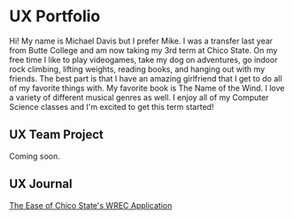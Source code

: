 # UX Portfolio

Hi! My name is Michael Davis but I prefer Mike. I was a transfer last year from Butte College and am now taking my 3rd term at Chico State. On my free time I like to play videogames, take my dog on adventures, go indoor rock climbing, lifting weights, reading books, and hanging out with my friends. The best part is that I have an amazing girlfriend that I get to do all of my favorite things with. My favorite book is The Name of the Wind. I love a variety of different musical genres as well. I enjoy all of my Computer Science classes and I'm excited to get this term started!

## UX Team Project

Coming soon.

## UX Journal

[The Ease of Chico State's WREC Application](j01/)
